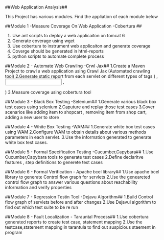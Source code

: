 ##Web Application Analysis##

This Project has various modules. Find the appliation of each module below

##Module 1 -Measure Coverage On Web Application -Cobertura ##
1. Use ant scripts to deploy a web applicaiton on tomcat 6
2. Generate coverage using wget 
3. Use cobertura to instrument web applicaiton and generate coverage 
4. Coverge should be generated in html-reports 
5. python scripts to automate complete process

##Module 2 - Automate Web Crawling -Crwl Jax##
1.Create a Maven Project to crawl a web application using Crawl Jax (Automated crawling tool)
2.Generate static report from each servlet on different types of tags ( <a> , <input> ,<form> )
3.Measure coverage using cobertura tool

##Module 3 - Black Box Testing  -Selenium##
1.Generate various black box test cases using selenium
2.Caputure and replay those test cases
3.Cover scenarios like adding item to shopcart , removing item from shop cart, adding a new user to store

##Module 4 - White Box Testing -WAM##
1.Generate white box test cases using WAM
2.Configure WAM to obtain detalis about various methods parameters in each servlet.
3.Use the information generated to generate white box test cases.

##Module 5 - Formal Specification Testing -Cucumber,Capybara##
1.Use Cucumber,Capybara tools to generate test cases
2.Define declaritve features , step definitions to generete test cases

##Module 6 - Formal Verification   - Apache bcel library##
1.Use apache bcel library to generate Control flow graph for servlets
2.Use the geneareted control flow graph to answer various questions about reachability information and verify properties

##Module 7 - Regression Testin Tool -Dejavu Algorithm##
1.Build Control flow graph of servlets before and after changes
2.Use Dejavul algorithm to find out which test suite to be re run


##Module 8 - Fault Localization  - Tarauntal Process##
1.Use cobertura generated reports to create test case, statement mapping 
2.Use the testcase,statement mapping in tarantula to find out suspicious staement in program


